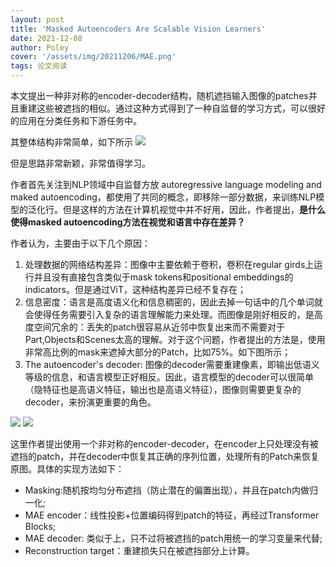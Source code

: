 ```yaml
---
layout: post
title: 'Masked Autoencoders Are Scalable Vision Learners'
date: 2021-12-08
author: Poley
cover: '/assets/img/20211206/MAE.png'
tags: 论文阅读
---
```


本文提出一种非对称的encoder-decoder结构，随机遮挡输入图像的patches并且重建这些被遮挡的相似。通过这种方式得到了一种自监督的学习方式，可以很好的应用在分类任务和下游任务中。

其整体结构非常简单，如下所示
![](/assets/img/20211206/MAEF1.png)

但是思路非常新颖，非常值得学习。

作者首先关注到NLP领域中自监督方放 autoregressive language modeling and maked autoencoding，都使用了共同的概念，即移除一部分数据，来训练NLP模型的泛化行。但是这样的方法在计算机视觉中并不好用，因此，作者提出，**是什么使得masked autoencoding方法在视觉和语言中存在差异？**

作者认为，主要由于以下几个原因：
1. 处理数据的网络结构差异：图像中主要依赖于卷积，卷积在regular girds上运行并且没有直接包含类似于mask tokens和positional embeddings的 indicators。但是通过ViT，这种结构差异已经不复存在；
2. 信息密度：语言是高度语义化和信息稠密的，因此去掉一句话中的几个单词就会使得任务需要引入复杂的语言理解能力来处理。而图像是刚好相反的，是高度空间冗余的：丢失的patch很容易从近邻中恢复出来而不需要对于Part,Objects和Scenes太高的理解。对于这个问题，作者提出的方法是，使用非常高比例的mask来遮掉大部分的Patch，比如75%。如下图所示；
3. The autoencoder's decoder: 图像的decoder需要重建像素，即输出低语义等级的信息，和语言模型正好相反。因此，语言模型的decoder可以很简单（隐特征也是高语义特征，输出也是高语义特征），图像则需要更复杂的decoder，来扮演更重要的角色。

![](/assets/img/20211206/MAEF2.png)
![](/assets/img/20211206/MAEF3.png)

这里作者提出使用一个非对称的encoder-decoder，在encoder上只处理没有被遮挡的patch，并在decoder中恢复其正确的序列位置，处理所有的Patch来恢复原图。具体的实现方法如下：

+ Masking:随机按均匀分布遮挡（防止潜在的偏置出现），并且在patch内做归一化;
+ MAE encoder：线性投影+位置编码得到patch的特征，再经过Transformer Blocks;
+ MAE decoder: 类似于上，只不过将被遮挡的patch用统一的学习变量来代替;
+ Reconstruction target：重建损失只在被遮挡部分上计算。